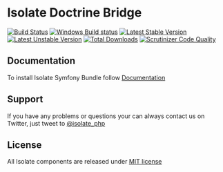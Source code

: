 # Isolate Doctrine Bridge

[![Build Status](https://travis-ci.org/isolate-org/doctrine-bridge.svg?branch=master)](https://travis-ci.org/isolate-org/doctrine-bridge)
[![Windows Build status](https://ci.appveyor.com/api/projects/status/i68oyulumsfy6xg9/branch/master?svg=true)](https://ci.appveyor.com/project/norzechowicz/doctrine-bridge/branch/master)
[![Latest Stable Version](https://poser.pugx.org/isolate/doctrine-bridge/version.svg)](https://packagist.org/packages/isolate/doctrine-bridge)
[![Latest Unstable Version](https://poser.pugx.org/isolate/doctrine-bridge/v/unstable.svg)](//packagist.org/packages/isolate/doctrine-bridge)
[![Total Downloads](https://poser.pugx.org/isolate/doctrine-bridge/downloads.svg)](https://packagist.org/packages/isolate/doctrine-bridge)
[![Scrutinizer Code Quality](https://scrutinizer-ci.com/g/isolate-org/doctrine-bridge/badges/quality-score.png?b=master)](https://scrutinizer-ci.com/g/isolate-org/doctrine-bridge/?branch=master)

## Documentation

To install Isolate Symfony Bundle follow [Documentation]

## Support

If you have any problems or questions your can always contact us on Twitter, just tweet to [@isolate_php]

## License

All Isolate components are released under [MIT license]

[Documentation]: http://docs.isolate-project.org/en/latest/extensions/doctrine/bridge/index.html
[@isolate_php]: https://twitter.com/isolate_php
[MIT license]: LICENSE
